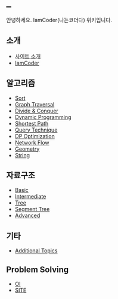 <script>
function sleep(ms) {
  return new Promise(resolve => setTimeout(resolve, ms));
}

async function writeTitle() {
    let s = ['i_', 'ia_', 'iam_', 'iamc_', 'iamco_', 'iamcod_', 'iamcode_', 
    'iamcoder_', 'iamcoder:_', 'iamcoder:ㄷ_', 'iamcoder:대_', 'iamcoder:대ㅁ_', 
    'iamcoder:대무_', 'iamcoder:대문_', 'iamcoder:대문_', 'iamcoder:대문_', 
    'iamcoder:대문_', 'iamcoder:대문', 'iamcoder:대문', 'iamcoder:대문', 'iamcoder:대문',
    'iamcoder:대문_', 'iamcoder:대문_', 'iamcoder:대문_', 'iamcoder:대문_', 
    'iamcoder:대문'];
    for(let i in s) {
        document.getElementById('title').innerHTML = s[i];
        await sleep(100);
    }
}

window.onload = writeTitle;
</script>

<h1 id="title">_</h1>

안녕하세요. IamCoder(나는코더다) 위키입니다.

## 소개
- [사이트 소개](./intro/site.md)
- [IamCoder](./intro/iamcoder/iamcoder.md)
## 알고리즘
- [Sort](./algorithm/sort/sort.md)
- [Graph Traversal](./algorithm/graphtraversal/graphtraversal.md)
- [Divide & Conquer](./algorithm/divideandconquer/divideandconquer.md)
- [Dynamic Programming](./algorithm/dp/dp.md)
- [Shortest Path](./algorithm/shortestpath/shortestpath.md)
- [Query Technique](./algorithm/query/query.md)
- [DP Optimization](./algorithm/dpopt/dpopt.md)
- [Network Flow](./algorithm/networkflow/networkflow.md)
- [Geometry](./algorithm/geometry/geometry.md)
- [String](./algorithm/string/string.md)
## 자료구조
* [Basic](./datastructure/basic/basic.md)
* [Intermediate](./datastructure/intermediate/intermediate.md)
* [Tree](./datastructure/tree/tree.md)
* [Segment Tree](./datastructure/segmenttree/segmenttree.md)
* [Advanced](./datastructure/advanced/advanced.md)
## 기타
- [Additional Topics](./additional/additional.md)

## Problem Solving

* [OI](./ps/oi/oi.md)
* [SITE](./ps/site/site.md)

